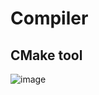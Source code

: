 
# Compiler


## CMake tool

![image](https://github.com/AdTekDev/AdvProgTek/assets/18588011/9ad966a5-67f4-4dbb-91d9-286ebced0b1a)


